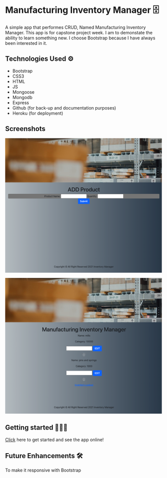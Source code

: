# Manufacturing Inventory Manager  🗄

A simple app that performes CRUD, Named Manufacturing Inventory Manager. This app is for capstone project week. I am to demonstate the ability to learn something new. I choose Bootstrap because I have always been interested in it.

## Technologies Used  ⚙️

- Bootstrap
- CSS3
- HTML
- JS
- Mongoose
- Mongodb
- Express
- Github (for back-up and documentation purposes)
- Heroku (for deployment)

## Screenshots

![screenshot 1](./public/images/screenshot1.png)

![screenshot 2](./public/images/screenshot2.png)


## Getting started  🚴🏽‍♂️

[Click](https://inv-manager-app.herokuapp.com/inventorys) here to get started and see the app online!


## Future Enhancements  🛠

To make it responsive with Bootstrap 
